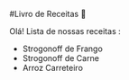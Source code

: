 #Livro de Receitas :checkered_flag:

Olá! Lista de nossas receitas :

- Strogonoff de Frango
- Strogonoff de Carne
- Arroz Carreteiro